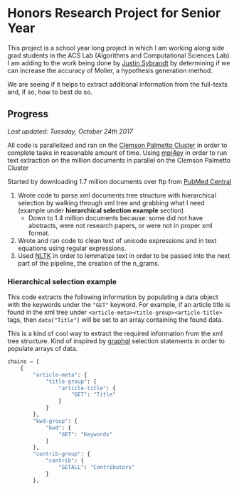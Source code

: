 # Honors Research Project for Senior Year

This project is a school year long project in which I am working along side grad students in the ACS Lab (Algorithms and Computational Sciences Lab). I am adding to the work being done by [Justin Sybrandt](http://sybrandt.com/) by determining if we can increase the accuracy of Molier, a hypothesis generation method.

We are seeing if it helps to extract additional information from the full-texts and, if so, how to best do so.

## Progress

*Last updated: Tuesday, October 24th 2017*

All code is parallelized and ran on the [Clemson Palmetto Cluster](https://www.palmetto.clemson.edu/palmetto/userguide_palmetto_overview.html) in order to complete tasks in reasonable amount of time.
Using [mpi4py](http://mpi4py.readthedocs.io/en/stable/) in order to run text extraction on the million documents in parallel on the Clemson Palmetto Cluster

Started by downloading 1.7 million documents over ftp from [PubMed Central](https://www.ncbi.nlm.nih.gov/pmc/)

1. Wrote code to parse xml documents tree structure with hierarchical selection by walking through xml tree and grabbing what I need (example under **hierarchical selection example** section)
    - Down to 1.4 million documents because: some did not have abstracts, were not research papers, or were not in proper xml format.
1. Wrote and ran code to clean text of unicode expressions and in text equations using regular expressions.
1. Used [NLTK](http://www.nltk.org/) in order to lemmatize text in order to be passed into the next part of the pipeline, the creation of the n_grams.

### Hierarchical selection example

This code extracts the following information by populating a data object with the keywords under the `"GET"` keyword. For example, if an article title is found in the xml tree under `<article-meta><title-group><article-title>` tags, then `data["Title"]` will be set to an array containing the found data.

This is a kind of cool way to extract the required information from the xml tree structure. Kind of inspired by [graphql](http://graphql.org/) selection statements in order to populate arrays of data.

```python
chains = [
    {
        "article-meta": {
            "title-group": {
                "article-title": {
                    "GET": "Title"
                }
            }
        },
        "kwd-group": {
            "kwd": {
                "GET": "Keywords"
            }
        },
        "contrib-group": {
            "contrib": {
                "GETALL": "Contributors"
            }
        },
```